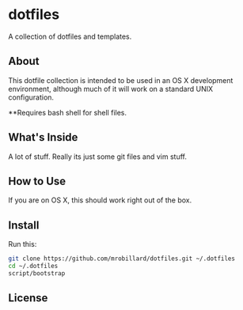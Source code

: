 # dotfiles
A collection of dotfiles and templates.

## About

This dotfile collection is intended to be used in an OS X development environment,
although much of it will work on a standard UNIX configuration.

**Requires bash shell for shell files.

## What's Inside

A lot of stuff. Really its just some git files and vim stuff.

## How to Use

If you are on OS X, this should work right out of the box. 

## Install

Run this:

```sh
git clone https://github.com/mrobillard/dotfiles.git ~/.dotfiles
cd ~/.dotfiles
script/bootstrap
```

## License
